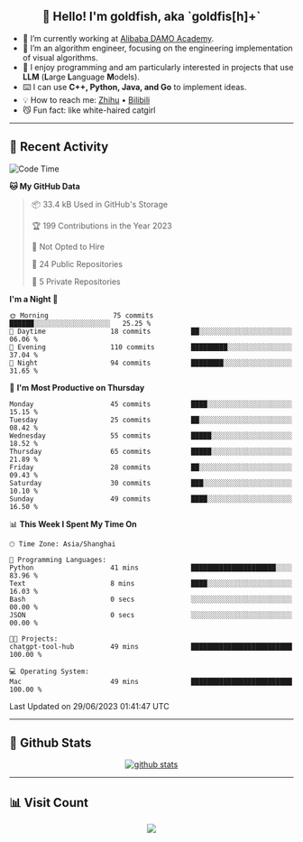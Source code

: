 
<h2 align="center">👋 Hello! I'm goldfish, aka `goldfis[h]+`</h2>

- 📍 I’m currently working at [Alibaba DAMO Academy](https://damo.alibaba.com/).  
- 🌱 I’m an algorithm engineer, focusing on the engineering implementation of visual algorithms.  
- 💬 I enjoy programming and am particularly interested in projects that use **LLM** (**L**arge **L**anguage **M**odels).   
- ⌨️ I can use **C++, Python, Java, and Go** to implement ideas.  
- 💡 How to reach me: [Zhihu](https://www.zhihu.com/people/goldfishh) • [Bilibili](https://space.bilibili.com/11349246)  
- 😼 Fun fact: like white-haired catgirl  

-------

## 🔧 Recent Activity

<!--START_SECTION:waka-->
![Code Time](http://img.shields.io/badge/Code%20Time-7%20hrs%2057%20mins-blue)

**🐱 My GitHub Data** 

> 📦 33.4 kB Used in GitHub's Storage 
 > 
> 🏆 199 Contributions in the Year 2023
 > 
> 🚫 Not Opted to Hire
 > 
> 📜 24 Public Repositories 
 > 
> 🔑 5 Private Repositories 
 > 
**I'm a Night 🦉** 

```text
🌞 Morning                75 commits          ██████░░░░░░░░░░░░░░░░░░░   25.25 % 
🌆 Daytime                18 commits          ██░░░░░░░░░░░░░░░░░░░░░░░   06.06 % 
🌃 Evening                110 commits         █████████░░░░░░░░░░░░░░░░   37.04 % 
🌙 Night                  94 commits          ████████░░░░░░░░░░░░░░░░░   31.65 % 
```
📅 **I'm Most Productive on Thursday** 

```text
Monday                   45 commits          ████░░░░░░░░░░░░░░░░░░░░░   15.15 % 
Tuesday                  25 commits          ██░░░░░░░░░░░░░░░░░░░░░░░   08.42 % 
Wednesday                55 commits          █████░░░░░░░░░░░░░░░░░░░░   18.52 % 
Thursday                 65 commits          █████░░░░░░░░░░░░░░░░░░░░   21.89 % 
Friday                   28 commits          ██░░░░░░░░░░░░░░░░░░░░░░░   09.43 % 
Saturday                 30 commits          ███░░░░░░░░░░░░░░░░░░░░░░   10.10 % 
Sunday                   49 commits          ████░░░░░░░░░░░░░░░░░░░░░   16.50 % 
```


📊 **This Week I Spent My Time On** 

```text
🕑︎ Time Zone: Asia/Shanghai

💬 Programming Languages: 
Python                   41 mins             █████████████████████░░░░   83.96 % 
Text                     8 mins              ████░░░░░░░░░░░░░░░░░░░░░   16.03 % 
Bash                     0 secs              ░░░░░░░░░░░░░░░░░░░░░░░░░   00.00 % 
JSON                     0 secs              ░░░░░░░░░░░░░░░░░░░░░░░░░   00.00 % 

🐱‍💻 Projects: 
chatgpt-tool-hub         49 mins             █████████████████████████   100.00 % 

💻 Operating System: 
Mac                      49 mins             █████████████████████████   100.00 % 
```


 Last Updated on 29/06/2023 01:41:47 UTC
<!--END_SECTION:waka-->

-------

## 📆 Github Stats

<p align="center">
    <a href="https://github.com/anuraghazra/github-readme-stats">
      <img src="https://github-readme-stats.vercel.app/api?username=goldfishh&show_icons=true&theme=dracula" alt="github stats" />
    </a>
</p>

-------

## 📊 Visit Count

<p align="center">
  <a href="https://count.getloli.com/"><img src="https://count.getloli.com/get/@:goldfishh?theme=rule34"></a>
</p>
